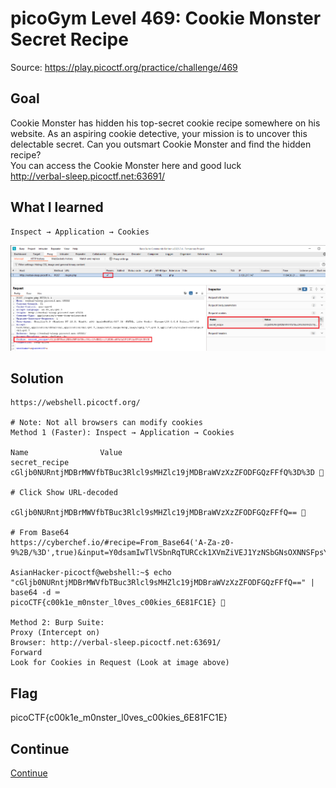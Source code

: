 # picoGym Level 469: Cookie Monster Secret Recipe
Source: https://play.picoctf.org/practice/challenge/469

## Goal
Cookie Monster has hidden his top-secret cookie recipe somewhere on his website. As an aspiring cookie detective, your mission is to uncover this delectable secret. Can you outsmart Cookie Monster and find the hidden recipe?<br>
You can access the Cookie Monster here and good luck<br>
http://verbal-sleep.picoctf.net:63691/

## What I learned
```
Inspect → Application → Cookies
```

![alt text](../static/pico469.png "Burp Suite")

## Solution
```
https://webshell.picoctf.org/

# Note: Not all browsers can modify cookies
Method 1 (Faster): Inspect → Application → Cookies

Name                Value
secret_recipe       cGljb0NURntjMDBrMWVfbTBuc3Rlcl9sMHZlc19jMDBraWVzXzZFODFGQzFFfQ%3D%3D 👀

# Click Show URL-decoded
                    cGljb0NURntjMDBrMWVfbTBuc3Rlcl9sMHZlc19jMDBraWVzXzZFODFGQzFFfQ== 👀

# From Base64
https://cyberchef.io/#recipe=From_Base64('A-Za-z0-9%2B/%3D',true)&input=Y0dsamIwTlVSbnRqTURCck1XVmZiVEJ1YzNSbGNsOXNNSFpsYzE5ak1EQnJhV1Z6WHpaRk9ERkdRekZGZlE9PQ

AsianHacker-picoctf@webshell:~$ echo "cGljb0NURntjMDBrMWVfbTBuc3Rlcl9sMHZlc19jMDBraWVzXzZFODFGQzFFfQ==" | base64 -d ⌨️
picoCTF{c00k1e_m0nster_l0ves_c00kies_6E81FC1E} 🔐

Method 2: Burp Suite:
Proxy (Intercept on)
Browser: http://verbal-sleep.picoctf.net:63691/
Forward
Look for Cookies in Request (Look at image above)
```

## Flag
picoCTF{c00k1e_m0nster_l0ves_c00kies_6E81FC1E} 

## Continue
[Continue](./picoGym0406.md)